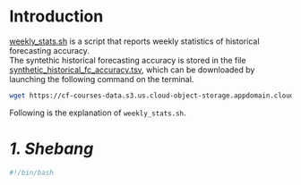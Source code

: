 # Introduction

[weekly_stats.sh](https://github.com/MatteoMel1985/Hands-on-Introduction-to-Linux-Commands-and-Shell-Scripting_IBM-Data-Engineering/blob/main/ETL%20Daily%20Weather%20Forecast/weekly_stats.sh) is a script that reports weekly statistics of historical forecasting accuracy.  
The syntethic historical forecasting accuracy is stored in the file [synthetic_historical_fc_accuracy.tsv](https://github.com/MatteoMel1985/Hands-on-Introduction-to-Linux-Commands-and-Shell-Scripting_IBM-Data-Engineering/blob/main/ETL%20Daily%20Weather%20Forecast/synthetic_historical_fc_accuracy.tsv), which can be downloaded by launching the following command on the terminal.  

```bash
wget https://cf-courses-data.s3.us.cloud-object-storage.appdomain.cloud/IBMSkillsNetwork-LX0117EN-Coursera/labs/synthetic_historical_fc_accuracy.tsv
```

Following is the explanation of `weekly_stats.sh`.  

# ***1. Shebang***  

```bash
#!/bin/bash
```  
